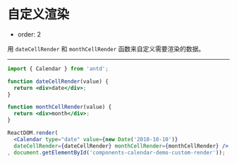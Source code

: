 # 自定义渲染

- order: 2

用 `dateCellRender` 和 `monthCellRender` 函数来自定义需要渲染的数据。

---

````jsx
import { Calendar } from 'antd';

function dateCellRender(value) {
  return <div>date</div>;
}

function monthCellRender(value) {
  return <div>month</div>;
}

ReactDOM.render(
  <Calendar type="date" value={new Date('2010-10-10')}
  dateCellRender={dateCellRender} monthCellRender={monthCellRender} />
, document.getElementById('components-calendar-demo-custom-render'));
````
